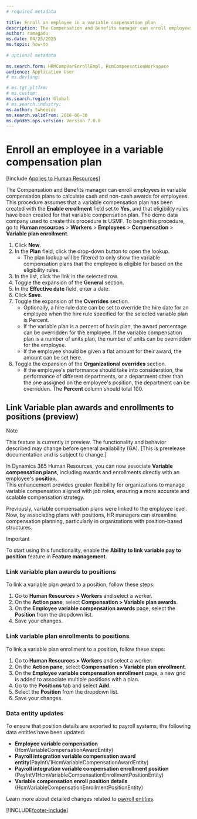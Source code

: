 ```yaml
--- 
# required metadata 
 
title: Enroll an employee in a variable compensation plan
description: The Compensation and Benefits manager can enroll employees in variable compensation plans to calculate cash and non-cash awards for employees. 
author: ramagadu 
ms.date: 04/25/2025
ms.topic: how-to 
 
# optional metadata 
 
ms.search.form: HRMCompVarEnrollEmpl, HcmCompensationWorkspace 
audience: Application User 
# ms.devlang:  

# ms.tgt_pltfrm:  
# ms.custom:  
ms.search.region: Global
# ms.search.industry: 
ms.author: twheeloc
ms.search.validFrom: 2016-06-30 
ms.dyn365.ops.version: Version 7.0.0 
---
```


# Enroll an employee in a variable compensation plan



[!include [Applies to Human Resources](../includes/applies-to-hr.md)]

The Compensation and Benefits manager can enroll employees in variable compensation plans to calculate cash and non-cash awards for employees. This procedure assumes that a variable compensation plan has been created with the **Enable enrollment** field set to **Yes**, and that eligibility rules have been created for that variable compensation plan. The demo data company used to create this procedure is USMF. To begin this procedure, go to **Human resources** > **Workers** > **Employees** > **Compensation** > **Variable plan enrollment**.

1. Click **New**.
2. In the **Plan** field, click the drop-down button to open the lookup.
    * The plan lookup will be filtered to only show the variable compensation plans that the employee is eligible for based on the eligibility rules.  
3. In the list, click the link in the selected row.
4. Toggle the expansion of the **General** section.
5. In the **Effective date** field, enter a date.
6. Click **Save**.
7. Toggle the expansion of the **Overrides** section.
    * Optionally, a hire rule date can be set to override the hire date for an employee when the hire rule specified for the selected variable plan is Percent.  
    * If the variable plan is a percent of basis plan, the award percentage can be overridden for the employee. If the variable compensation plan is a number of units plan, the number of units can be overridden for the employee.  
    * If the employee should be given a flat amount for their award, the amount can be set here.  
8. Toggle the expansion of the **Organizational overrides** section.
    * If the employee's performance should take into consideration, the performance of different departments, or a department other than the one assigned on the employee's position, the department can be overridden. The **Percent** column should total 100.  

## Link Variable plan awards and enrollments to positions (preview)

>[!NOTE]  
>This feature is currently in preview. The functionality and behavior described may change before general availability (GA).
>[This is prerelease documentation and is subject to change.]

In Dynamics 365 Human Resources, you can now associate **Variable compensation plans**, including awards and enrollments directly with an employee's **position**.  
This enhancement provides greater flexibility for organizations to manage variable compensation aligned with job roles, ensuring a more accurate and scalable compensation strategy.

Previously, variable compensation plans were linked to the employee level. Now, by associating plans with positions, HR managers can streamline compensation planning, particularly in organizations with position-based structures.

>[!IMPORTANT]  
>To start using this functionality, enable the **Ability to link variable pay to position** feature in **Feature management**.

### Link variable plan awards to positions

To link a variable plan award to a position, follow these steps:

1. Go to **Human Resources > Workers** and select a worker.
2. On the **Action pane**, select **Compensation > Variable plan awards**.
3. On the **Employee variable compensation awards** page, select the **Position** from the dropdown list.
4. Save your changes.

### Link variable plan enrollments to positions

To link a variable plan enrollment to a position, follow these steps:

1. Go to **Human Resources > Workers** and select a worker.
2. On the **Action pane**, select **Compensation > Variable plan enrollment**.
3. On the **Employee variable compensation enrollment** page, a new grid is added to associate multiple positions with a plan.
4. Go to the **Positions** tab and select **Add**.
5. Select the **Position** from the dropdown list.
6. Save your changes.

### Data entity updates

To ensure that position details are exported to payroll systems, the following data entities have been updated:

- **Employee variable compensation** (HcmVariableCompensationAwardEntity)
- **Payroll integration variable compensation award entity**(PayIntV1HcmVariableCompensationAwardEntity)
- **Payroll integration variable compensation enrollment position** (PayIntV1HcmVariableCompensationEnrollmentPositionEntity)
- **Variable compensation enroll position details** (HcmVariableCompensationEnrollmentPositionEntity)

Learn more about detailed changes related to [payroll entities](hr-admin-integration-payroll-api-introduction).


[!INCLUDE[footer-include](../includes/footer-banner.md)]
